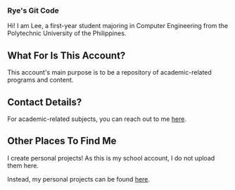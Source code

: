 ### Rye's Git Code
Hi! I am Lee, a first-year student majoring in Computer Engineering from the Polytechnic University of the Philippines.

## What For Is This Account?
This account's main purpose is to be a repository of academic-related programs and content.

## Contact Details?
For academic-related subjects, you can reach out to me [here](mailto:1solimanleeryan@gmail.com).

## Other Places To Find Me
I create personal projects! As this is my school account, I do not upload them here.

Instead, my personal projects can be found [here](https://github.com/codenamerey).